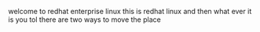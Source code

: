 welcome to redhat enterprise linux
this is redhat linux
and then what ever it is you tol
there are two ways to move the place
